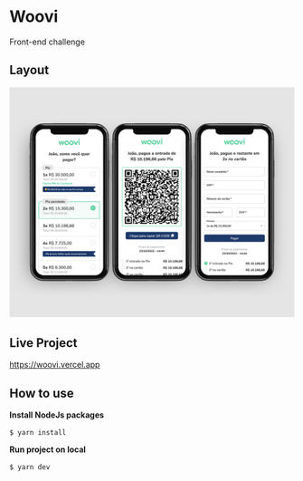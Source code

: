 # Woovi
Front-end challenge

## Layout
![layout](docs/woovi.jpg)


## Live Project
https://woovi.vercel.app


## How to use
**Install NodeJs packages**

    $ yarn install

**Run project on local**

    $ yarn dev



